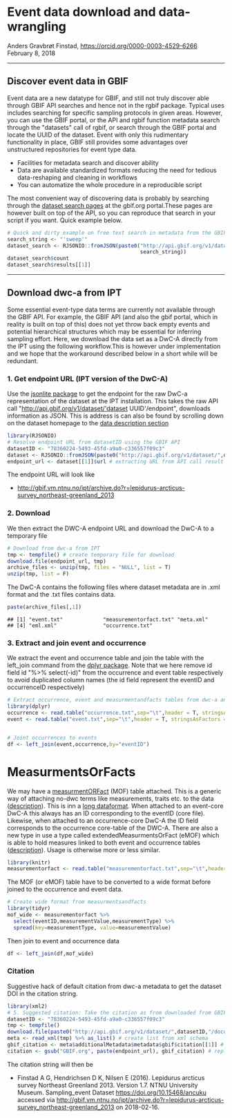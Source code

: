 # Event data download and data-wrangling
Anders Gravbrøt Finstad, https://orcid.org/0000-0003-4529-6266  
February 8, 2018  

***

## Discover event data in GBIF
Event data are a new datatype for GBIF, and still not truly discover able through GBIF API searches and hence not in the rgbif package. Typical uses includes searching for specific sampling protocols in given areas. However, you can use the GBIF portal, or the API and rgbif function  metadata search through the "datasets" call of rgbif, or search through the GBIF portal and locate the UUID of the dataset. Event with only this rudimentary functionality in place, GBIF still provides some advantages over unstructured repositories for event type data. 

* Facilities for metadata search and discover ability 
* Data are available standardized formats reducing the need for tedious data-reshaping and cleaning in workflows
* You can automatize the whole procedure in a reproducible script

The most convenient way of discovering data is probably by searching through the [dataset search pages](https://www.gbif.org/dataset/search?q=) at the gbif.org portal.These pages are however built on top of the API, so you can reproduce that search in your script if you want. Quick example below.  


```r
# Quick and dirty example on free text search in metadata from the GBIF API
search_string <- "'sweep'"
dataset_search <- RJSONIO::fromJSON(paste0("http://api.gbif.org/v1/dataset?q=",
                                           search_string))
dataset_search$count
dataset_search$results[[1]]
```

***

## Download dwc-a from IPT

Some essential event-type data terms are currently not available through the GBIF API. For example, the GBIF API (and also the gbif portal, which in reality is built on top of this) does not yet throw back empty events and potential hierarchical structures which may be essential for inferring sampling effort. Here, we download the data set as a DwC-A directly from the IPT using the following workflow.This is however under implementation and we hope that the workaround described below in a short while will be redundant. 

### 1. Get endpoint URL (IPT version of the DwC-A)
Use the [jsonlite package](https://cran.r-project.org/web/packages/jsonlite/vignettes/json-apis.html) to get the endpoint for the raw DwC-a representation of the dataset at the IPT installation. This takes the raw API call "http://api.gbif.org/v1/dataset/'dataset UUID'/endpoint", downloads information as JSON. This is address is can also be found by scrolling down on the dataset homepage to the [data description section](https://www.gbif.org/dataset/78360224-5493-45fd-a9a0-c336557f09c3#dataDescription)


```r
library(RJSONIO)
# Resolve endpoint URL from datasetID using the GBIF API
datasetID <- "78360224-5493-45fd-a9a0-c336557f09c3"
dataset <- RJSONIO::fromJSON(paste0("http://api.gbif.org/v1/dataset/",datasetID,"/endpoint"))
endpoint_url <- dataset[[1]]$url # extracting URL from API call result
```

The endpoint URL will look like

* http://gbif.vm.ntnu.no/ipt/archive.do?r=lepidurus-arcticus-survey_northeast-greenland_2013

### 2. Download

We then extract the DWC-A endpoint URL  and download the DwC-A to a temporary file 


```r
# Download from dwc-a from IPT
tmp <- tempfile() # create temporary file for download
download.file(endpoint_url, tmp)
archive_files <- unzip(tmp, files = "NULL", list = T) 
unzip(tmp, list = F)
```

The DwC-A contains the following files where dataset metadata are in .xml format and the .txt files contains data. 

```r
paste(archive_files[,1])
```

```
## [1] "event.txt"             "measurementorfact.txt" "meta.xml"             
## [4] "eml.xml"               "occurrence.txt"
```

### 3. Extract and join event and occurrence

We extract the event and occurrence table and join the table with the left_join command from the [dplyr package](https://cran.r-project.org/web/packages/dplyr/vignettes/dplyr.html). Note that we here remove id field id "%>% select(-id)" from the occurrence and event table respectively to avoid duplicated column names (the id field represent the eventID and occurrenceID respectively)


```r
# Extract occurrence, event and measurmentandfacts tables from dwc-a and join
library(dplyr)
occurrence <- read.table("occurrence.txt",sep="\t",header = T, stringsAsFactors = FALSE) %>% select(-id) # id field duplicates occurrenceID
event <- read.table("event.txt",sep="\t",header = T, stringsAsFactors = FALSE) %>% select(-id) # id field duplicates eventID


# Joint occurrences to events
df <- left_join(event,occurrence,by="eventID")
```

# MeasurmentsOrFacts
We may have a [measurmentORFact](http://rs.tdwg.org/dwc/terms/#MeasurementOrFact) (MOF) table attached. This is a generic way of attaching no-dwc terms like measurements, traits etc. to the data ([description](https://tools.gbif.org/dwca-validator/extension.do?id=dwc:MeasurementOrFact)). This is inn a [long dataformat](https://sejdemyr.github.io/r-tutorials/basics/wide-and-long/). When attached to an event-core DwC-A this always has an ID corresponding to the eventID (core file). Likewise, when attached to an occurrence-core DwC-A the ID field corresponds to the occurrence core-table of the DWC-A. There are also a new type in use a type called extendedMeasurmentsOrFact (eMOF) which is able to hold measures linked to both event and occurrence tables ([description](http://www.iobis.org/manual/dataformat/)). Usage is otherwise more or less similar. 



```r
library(knitr)
measurementorfact <- read.table("measurementorfact.txt",sep="\t",header = T, stringsAsFactors = FALSE) %>% rename(eventID=id) # NOTE! id field in a measurmentandfact table linked to the event core is an eventID
```

The MOF (or eMOF) table have to be converted to a wide format before joined to the occurrence and event data. 


```r
# Create wide format from measurmentsandfacts
library(tidyr)
mof_wide <- measurementorfact %>% 
  select(eventID,measurementValue,measurementType) %>% 
  spread(key=measurementType, value=measurementValue)
```

Then join to event and occurrence data

```r
df <- left_join(df,mof_wide)
```


### Citation
Suggestive hack of default citation from dwc-a metadata to get the dataset DOI in the citation string.  


```r
library(xml2)
# 5. Suggested citation: Take the citation as from downloaded from GBIF website, replace "via GBIF.org" by endpoint url. 
datasetID <- "78360224-5493-45fd-a9a0-c336557f09c3"
tmp <- tempfile()
download.file(paste0("http://api.gbif.org/v1/dataset/",datasetID,"/document"),tmp) # get medatadata from gbif api
meta <- read_xml(tmp) %>% as_list() # create list from xml schema
gbif_citation <- meta$additionalMetadata$metadata$gbif$citation[[1]] # extract citation
citation <- gsub("GBIF.org", paste(endpoint_url), gbif_citation) # replace "gbif.org" with endpoint url
```

The citation string will then be

* Finstad A G, Hendrichsen D K, Nilsen E (2016). Lepidurus arcticus survey Northeast Greenland 2013. Version 1.7. NTNU University Museum. Sampling_event Dataset https://doi.org/10.15468/ancuku accessed via http://gbif.vm.ntnu.no/ipt/archive.do?r=lepidurus-arcticus-survey_northeast-greenland_2013 on 2018-02-16.

